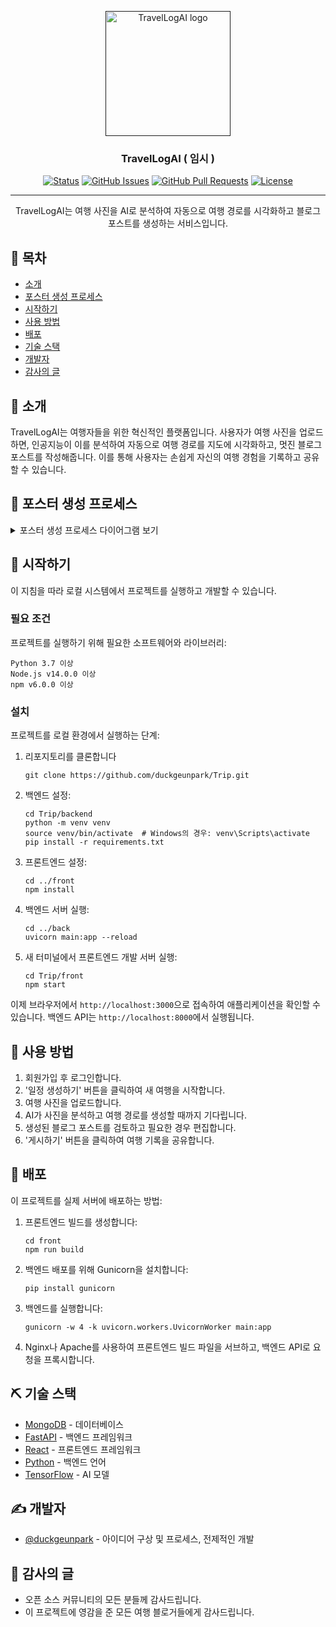 <p align="center">
  <a href="" rel="noopener">
 <img width=200px height=200px src="https://i.imgur.com/6wj0hh6.jpg" alt="TravelLogAI logo"></a>
</p>

<h3 align="center">TravelLogAI ( 임시 ) </h3>

<div align="center">

[![Status](https://img.shields.io/badge/status-active-success.svg)]()
[![GitHub Issues](https://img.shields.io/github/issues/duckgeunpark/Trip.svg)](https://github.com/duckgeunpark/Trip/issues)
[![GitHub Pull Requests](https://img.shields.io/github/issues-pr/duckgeunpark/Trip.svg)](https://github.com/duckgeunpark/Trip/pulls)
[![License](https://img.shields.io/badge/license-MIT-blue.svg)](/LICENSE)

</div>

---

<p align="center"> TravelLogAI는 여행 사진을 AI로 분석하여 자동으로 여행 경로를 시각화하고 블로그 포스트를 생성하는 서비스입니다.
    <br> 
</p>

## 📝 목차

- [소개](#about)
- [포스터 생성 프로세스](#poster_process)
- [시작하기](#getting_started)
- [사용 방법](#usage)
- [배포](#deployment)
- [기술 스택](#built_using)
- [개발자](#authors)
- [감사의 글](#acknowledgement)

## 🧐 소개 <a name = "about"></a>

TravelLogAI는 여행자들을 위한 혁신적인 플랫폼입니다. 사용자가 여행 사진을 업로드하면, 인공지능이 이를 분석하여 자동으로 여행 경로를 지도에 시각화하고, 멋진 블로그 포스트를 작성해줍니다. 이를 통해 사용자는 손쉽게 자신의 여행 경험을 기록하고 공유할 수 있습니다.

## 🔄 포스터 생성 프로세스 <a name = "poster_process"></a>

<details>
<summary>포스터 생성 프로세스 다이어그램 보기</summary>

```mermaid
graph TD
    A[시작] --> B[여행 데이터 입력/업로드]
    B --> C[포스터 템플릿 선택]
    C --> D[포스터 생성 시작]
    D --> E[이미지 처리]
    D --> F[텍스트 생성/포맷팅]
    E & F --> G[템플릿에 데이터 매핑]
    G --> H[미리보기 생성]
    H --> I{사용자 확인}
    I -->|수정| D
    I -->|승인| J[내부 사이트 업로드]
    J --> K[내부 업로드 결과 표시]
    K --> L{외부 플랫폼 업로드 선택?}
    L -->|아니오| M[종료]
    L -->|예| N[플랫폼 선택]
    N --> O{OAuth 인증 상태}
    O -->|미인증| P[OAuth 인증 프로세스]
    O -->|인증됨| Q[플랫폼별 최적화]
    P --> Q
    Q --> R[외부 플랫폼 업로드 실행]
    R --> S{업로드 성공?}
    S -->|성공| T[성공 메시지 표시]
    S -->|실패| U[오류 처리 및 재시도 옵션]
    T & U --> V[외부 업로드 결과 링크 제공]
    V --> M
```

</details>

## 🏁 시작하기 <a name = "getting_started"></a>

이 지침을 따라 로컬 시스템에서 프로젝트를 실행하고 개발할 수 있습니다.

### 필요 조건

프로젝트를 실행하기 위해 필요한 소프트웨어와 라이브러리:

  ```
  Python 3.7 이상
  Node.js v14.0.0 이상
  npm v6.0.0 이상
  ```

### 설치

프로젝트를 로컬 환경에서 실행하는 단계:

1. 리포지토리를 클론합니다

    ```
    git clone https://github.com/duckgeunpark/Trip.git
    ```

2. 백엔드 설정:

    ```
    cd Trip/backend
    python -m venv venv
    source venv/bin/activate  # Windows의 경우: venv\Scripts\activate
    pip install -r requirements.txt
    ```

3. 프론트엔드 설정:

    ```
    cd ../front
    npm install
    ```

4. 백엔드 서버 실행:

    ```
    cd ../back
    uvicorn main:app --reload
    ```

5. 새 터미널에서 프론트엔드 개발 서버 실행:

    ```
    cd Trip/front
    npm start
    ```

이제 브라우저에서 `http://localhost:3000`으로 접속하여 애플리케이션을 확인할 수 있습니다. 백엔드 API는 `http://localhost:8000`에서 실행됩니다.

## 🎈 사용 방법 <a name="usage"></a>

  1. 회원가입 후 로그인합니다.
  2. '일정 생성하기' 버튼을 클릭하여 새 여행을 시작합니다.
  3. 여행 사진을 업로드합니다.
  4. AI가 사진을 분석하고 여행 경로를 생성할 때까지 기다립니다.
  5. 생성된 블로그 포스트를 검토하고 필요한 경우 편집합니다.
  6. '게시하기' 버튼을 클릭하여 여행 기록을 공유합니다.

## 🚀 배포 <a name = "deployment"></a>

이 프로젝트를 실제 서버에 배포하는 방법:

1. 프론트엔드 빌드를 생성합니다:

    ```
    cd front
    npm run build
    ```

2. 백엔드 배포를 위해 Gunicorn을 설치합니다:

    ```
    pip install gunicorn
    ```

3. 백엔드를 실행합니다:

    ```
    gunicorn -w 4 -k uvicorn.workers.UvicornWorker main:app
    ```

4. Nginx나 Apache를 사용하여 프론트엔드 빌드 파일을 서브하고, 백엔드 API로 요청을 프록시합니다.

## ⛏️ 기술 스택 <a name = "built_using"></a>

- [MongoDB](https://www.mongodb.com/) - 데이터베이스
- [FastAPI](https://fastapi.tiangolo.com/) - 백엔드 프레임워크
- [React](https://reactjs.org/) - 프론트엔드 프레임워크
- [Python](https://www.python.org/) - 백엔드 언어
- [TensorFlow](https://www.tensorflow.org/) - AI 모델

## ✍️ 개발자 <a name = "authors"></a>

- [@duckgeunpark](https://github.com/duckgeunpark) - 아이디어 구상 및 프로세스, 전제적인 개발


## 🎉 감사의 글 <a name = "acknowledgement"></a>

- 오픈 소스 커뮤니티의 모든 분들께 감사드립니다.
- 이 프로젝트에 영감을 준 모든 여행 블로거들에게 감사드립니다.